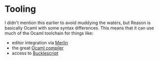 # Tooling

I didn't mention this earlier to avoid muddying the waters, but Reason is basically Ocaml with some syntax differences. This means that it can use much of the Ocaml toolchain for things like:

* editor integration via [Merlin](https://github.com/ocaml/merlin)
* the great [Ocaml compiler](https://github.com/ocaml/ocaml)
* access to [Bucklescript](https://github.com/bloomberg/bucklescript)